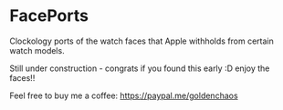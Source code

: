 # FacePorts

Clockology ports of the watch faces that Apple withholds from certain watch models.

Still under construction - congrats if you found this early :D enjoy the faces!!

Feel free to buy me a coffee: https://paypal.me/goldenchaos
